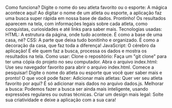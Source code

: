 Como funciona?
Digite o nome do seu atleta favorito ou o esporte: A mágica acontece aqui! Ao digitar o nome de um atleta ou esporte, a aplicação faz uma busca super rápida em nossa base de dados.
Prontinho! Os resultados aparecem na tela, com informações legais sobre cada atleta, como conquistas, curiosidades e até links para saber mais.
Tecnologias usadas:
HTML: A estrutura da página, onde tudo acontece. É como a base de uma casa, né?
CSS: A parte que deixa tudo bonitinho e organizado. É como a decoração da casa, que faz toda a diferença!
JavaScript: O cérebro da aplicação! É ele quem faz a busca, processa os dados e mostra os resultados na tela.
Como usar:
Clone o repositório: Faça um "git clone" para ter uma cópia do projeto no seu computador.
Abra o arquivo index.html: Use seu navegador favorito para abrir o arquivo index.html.
Comece a pesquisar! Digite o nome do atleta ou esporte que você quer saber mais e pronto!
O que você pode fazer:
Adicionar mais atletas: Quer ver seu atleta favorito por aqui? É só adicionar mais dados no arquivo dados.js.
Melhorar a busca: Podemos fazer a busca ser ainda mais inteligente, usando expressões regulares ou outras técnicas.
Criar um design mais legal: Solte sua criatividade e deixe a aplicação com a sua cara!
